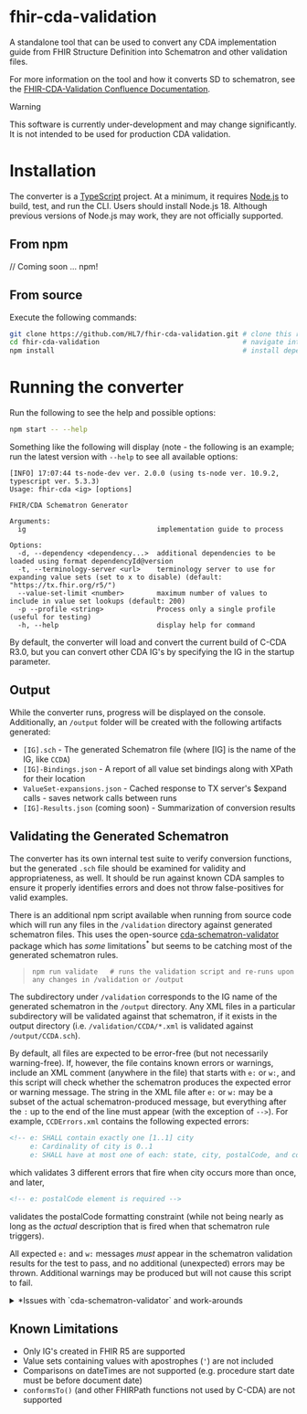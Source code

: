 # fhir-cda-validation
A standalone tool that can be used to convert any CDA implementation guide from FHIR Structure Definition into Schematron and other validation files.

For more information on the tool and how it converts SD to schematron, see the [FHIR-CDA-Validation Confluence Documentation](https://confluence.hl7.org/display/SD/FHIR-CDA-Validation).

> [!WARNING]
> This software is currently under-development and may change significantly. It is not intended to be used for production CDA validation.

# Installation
The converter is a [TypeScript](https://www.typescriptlang.org/) project. At a minimum, it requires [Node.js](https://nodejs.org/) to build, test, and run the CLI. Users should install Node.js 18. Although previous versions of Node.js may work, they are not officially supported.

## From npm
// Coming soon ... npm!

## From source

Execute the following commands:

```sh
git clone https://github.com/HL7/fhir-cda-validation.git # clone this repository
cd fhir-cda-validation                                   # navigate into the folder
npm install                                              # install dependencies
```

# Running the converter

Run the following to see the help and possible options:

```sh
npm start -- --help
```

Something like the following will display (note - the following is an example; run the latest version with `--help` to see all available options:

```
[INFO] 17:07:44 ts-node-dev ver. 2.0.0 (using ts-node ver. 10.9.2, typescript ver. 5.3.3)
Usage: fhir-cda <ig> [options]

FHIR/CDA Schematron Generator

Arguments:
  ig                                implementation guide to process

Options:
  -d, --dependency <dependency...>  additional dependencies to be loaded using format dependencyId@version
  -t, --terminology-server <url>    terminology server to use for expanding value sets (set to x to disable) (default: "https://tx.fhir.org/r5/")
  --value-set-limit <number>        maximum number of values to include in value set lookups (default: 200)
  -p --profile <string>             Process only a single profile (useful for testing)
  -h, --help                        display help for command
```

By default, the converter will load and convert the current build of C-CDA R3.0, but you can convert other CDA IG's by specifying the IG in the startup parameter.

## Output
While the converter runs, progress will be displayed on the console. Additionally, an `/output` folder will be created with the following artifacts generated:

- `[IG].sch` - The generated Schematron file (where [IG] is the name of the IG, like `CCDA`)
- `[IG]-Bindings.json` - A report of all value set bindings along with XPath for their location
- `ValueSet-expansions.json` - Cached response to TX server's $expand calls - saves network calls between runs
- `[IG]-Results.json` (coming soon) - Summarization of conversion results

## Validating the Generated Schematron
The converter has its own internal test suite to verify conversion functions, but the generated `.sch` file should be examined for validity and appropriateness, as well. It should be run against known CDA samples to ensure it properly identifies errors and does not throw false-positives for valid examples.

There is an additional npm script available when running from source code which will run any files in the `/validation` directory against generated schematron files. This uses the open-source [cda-schematron-validator](https://github.com/priyaranjan-tokachichu/cda-schematron-validator) package which has _some_ limitations<sup>*</sup> but seems to be catching most of the generated schematron rules.

> `npm run validate   # runs the validation script and re-runs upon any changes in /validation or /output`

The subdirectory under `/validation` corresponds to the IG name of the generated schematron in the `/output` directory. Any XML files in a particular subdirectory will be validated against that schematron, if it exists in the output directory (i.e. `/validation/CCDA/*.xml` is validated against `/output/CCDA.sch`).

By default, all files are expected to be error-free (but not necessarily warning-free). If, however, the file contains known errors or warnings, include an XML comment (anywhere in the file) that starts with `e:` or `w:`, and this script will check whether the schematron produces the expected error or warning message. The string in the XML file after `e:` or `w:` may be a subset of the actual schematron-produced message, but everything after the `:` up to the end of the line must appear (with the exception of `-->`). For example, `CCDErrors.xml` contains the following expected errors:

```xml
<!-- e: SHALL contain exactly one [1..1] city 
     e: Cardinality of city is 0..1
     e: SHALL have at most one of each: state, city, postalCode, and country -->
```
which validates 3 different errors that fire when city occurs more than once, and later,
```xml
<!-- e: postalCode element is required -->
```
validates the postalCode formatting constraint (while not being nearly as long as the _actual_ description that is fired when that schematron rule triggers).

All expected `e:` and `w:` messages _must_ appear in the schematron validation results for the test to pass, and no additional (unexpected) errors may be thrown. Additional warnings may be produced but will not cause this script to fail.

<details>
<summary>*Issues with `cda-schematron-validator` and work-arounds</summary>

**Variable Resolution**
Schematron variables like `<let name="Ethnicity" value="'2135-2 2186-5'"/>` are not supported. While the package could be enhanced, until that occurs, the schematrons are pre-processed to remove all references to these variables. For example, any instance in the schematron of `$Ethnicity` is replaced with `'2135-2 2186-5'`.

</details>



## Known Limitations
- Only IG's created in FHIR R5 are supported
- Value sets containing values with apostrophes (`'`) are not included
- Comparisons on dateTimes are not supported (e.g. procedure start date must be before document date)
- `conformsTo()` (and other FHIRPath functions not used by C-CDA) are not supported